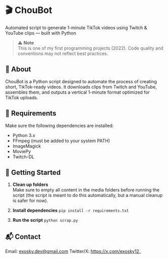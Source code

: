# 🎬 ChouBot

Automated script to generate 1-minute TikTok videos using Twitch & YouTube clips — built with Python

> ⚠️ **Note**  
> This is one of my first programming projects (2022). Code quality and conventions may not reflect best practices.

## 📌 About

ChouBot is a Python script designed to automate the process of creating short, TikTok-ready videos. It downloads clips from Twitch and YouTube, assembles them, and outputs a vertical 1-minute format optimized for TikTok uploads.

## 🧰 Requirements

Make sure the following dependencies are installed:

- Python 3.x
- FFmpeg (must be added to your system PATH)
- ImageMagick
- MoviePy
- Twitch-DL

## 🚀 Getting Started

1. **Clean up folders**  
   Make sure to empty all content in the media folders before running the script (the script is meant to do this automatically, but a manual cleanup is safer for now).

2. **Install dependencies**
  ```pip install -r requirements.txt```

3. **Run the script**
  ```python scrap.py```


## 📬 Contact

Email: exosky.dev@gmail.com
Twitter/X: https://x.com/exosky12_

